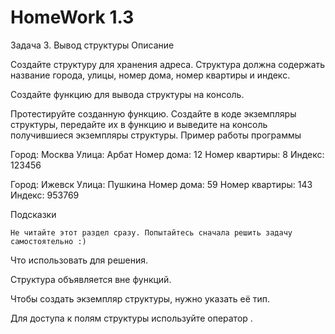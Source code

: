 # HomeWork 1.3

Задача 3. Вывод структуры
Описание

Создайте структуру для хранения адреса. Структура должна содержать название города, улицы, номер дома, номер квартиры и индекс.

Создайте функцию для вывода структуры на консоль.

Протестируйте созданную функцию. Создайте в коде экземпляры структуры, передайте их в функцию и выведите на консоль получившиеся экземпляры структуры.
Пример работы программы

Город: Москва
Улица: Арбат
Номер дома: 12
Номер квартиры: 8
Индекс: 123456

Город: Ижевск
Улица: Пушкина
Номер дома: 59
Номер квартиры: 143
Индекс: 953769

Подсказки

    Не читайте этот раздел сразу. Попытайтесь сначала решить задачу самостоятельно :)

Что использовать для решения.

Структура объявляется вне функций.

Чтобы создать экземпляр структуры, нужно указать её тип.

Для доступа к полям структуры используйте оператор .